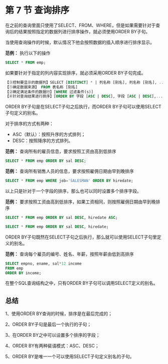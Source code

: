 # 第 7 节 查询排序

在之前的查询里面只使用了SELECT、FROM、WHERE，但是如果需要针对于查询后的结果按照指定的数据列进行排序操作，就必须使用ORDER BY子句。

当使用查询操作的时候，默认情况下他会按照数据的插入顺序进行排序显示。

**范例：** 执行以下的操作

```sql
SELECT * FROM emp;
```

如果要针对于指定的列内容实现排序，就必须采用ORDER BY子句完成。

```sql
【③控制要显示的数据列】SELECT [DISTINCT] * | 列名称 [别名], 列名称 [别名], ...
【①确定数据来源】 FROM 表名称 [别名]
【②确定满足条件的数据行】[WHERE 过滤条件(s)]
【④针对查询结果进行排序】[ORDER BY 字段 [ASC | DESC], 字段 [ASC | DESC],...];
```

ORDER BY子句是在SELECT子句之后执行，而ORDER BY子句可以使用SELECT子句定义的别名。

对于排序的方式有两种：

* ASC（默认）：按照升序的方式排列；
* DESC：按照降序的方式排列。

**范例：** 查询所有的雇员信息，要求按照工资由高到低排序

```sql
SELECT * FROM emp ORDER BY sal DESC;
```

**范例：** 查询所有销售人员的信息，要求按照雇佣日期由早到晚排序

```sql
SELECT * FROM emp WHERE job='SALESMAN' ORDER BY hiredate;
```

以上只是针对于一个字段的排序，那么也可以同时设置多个排序字段。 

**范例：** 要求按照工资由高到低排序，如果工资相同，则按照雇佣日期由早到晚排序

```sql
SELECT * FROM emp ORDER BY sal DESC, hiredate ASC;
```

```sql
SELECT * FROM emp ORDER BY sal DESC, hiredate;
```

ORDER BY子句既然在SELECT子句之后执行，那么就可以使用SELECT子句里定义的别名。

**范例：** 查询每个雇员的编号、姓名、年薪，按照年薪由低到高排序

```sql
SELECT empno, ename, sal*12 income 
FROM emp
ORDER BY income;
```

在整个SQL查询结构之中，只有ORDER BY子句可以调用SELECT定义的别名。

## 总结

1、使用ORDER BY查询的时候，排序是在最后完成的；

2、ORDER BY子句是最后一个执行的子句；

3、在ORDER BY之中可以设置多个排序的字段；

4、ORDER BY有两种裴谞模式：ASC、DESC；

5、ORDER BY是唯一一个可以使用SELECT子句定义别名的子句。
